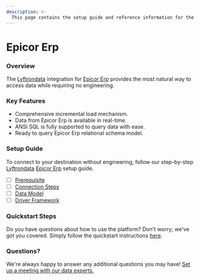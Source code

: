 ```yaml
---
description: >-
  This page contains the setup guide and reference information for the Epicor Erp source connector.
---
```


# Epicor Erp

### Overview

The [Lyftrondata](https://www.lyftrondata.com/) integration for [Epicor Erp](None) provides the most natural way to access data while requiring no engineering.

### Key Features

* Comprehensive incremental load mechanism.
* Data from Epicor Erp is available in real-time.&#x20;
* ANSI SQL is fully supported to query data with ease.
* Ready to query Epicor Erp relational schema model.

### Setup Guide

To connect to your destination without engineering, follow our step-by-step [Lyftrondata](https://www.lyftrondata.com/)  [Epicor Erp](None) setup guide.

* [ ] [Prerequisite](prerequisite.md)
* [ ] [Connection Steps](connection-steps.md)
* [ ] [Data Model](data-model/erd.md)
* [ ] [Driver Framework](driver-framework/)

### Quickstart Steps

Do you have questions about how to use the platform? Don't worry; we've got you covered. Simply follow the quickstart instructions [here](../README.md).

### Questions? <a href="#questions" id="questions"></a>

We're always happy to answer any additional questions you may have! [Set up a meeting with our data experts.](https://www.lyftrondata.com/book-a-meeting/)

